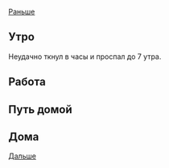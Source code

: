 [Раньше](2020.10.20.md)  
## Утро
Неудачно ткнул в часы и проспал до 7 утра.
## Работа
## Путь домой
## Дома
[Дальше](2020.10.22.md)

